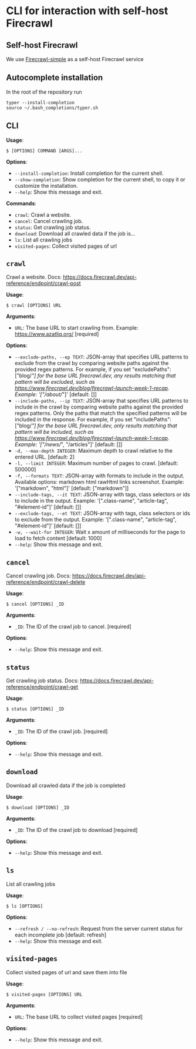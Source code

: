 # CLI for interaction with self-host Firecrawl

## Self-host Firecrawl 
We use [Firecrawl-simple](https://github.com/devflowinc/firecrawl-simple) as a self-host Firecrawl service

## Autocomplete installation
In the root of the repository run
```console
typer --install-completion
source ~/.bash_completions/typer.sh
```

## CLI

**Usage**:

```console
$ [OPTIONS] COMMAND [ARGS]...
```

**Options**:

* `--install-completion`: Install completion for the current shell.
* `--show-completion`: Show completion for the current shell, to copy it or customize the installation.
* `--help`: Show this message and exit.

**Commands**:

* `crawl`: Crawl a website.
* `cancel`: Cancel crawling job.
* `status`: Get crawling job status.
* `download`: Download all crawled data if the job is...
* `ls`: List all crawling jobs
* `visited-pages`: Collect visited pages of url

## `crawl`

Crawl a website.
Docs: https://docs.firecrawl.dev/api-reference/endpoint/crawl-post

**Usage**:

```console
$ crawl [OPTIONS] URL
```

**Arguments**:

* `URL`: The base URL to start crawling from. Example: https://www.azatliq.org/  [required]

**Options**:

* `--exclude-paths, --ep TEXT`: JSON-array that specifies URL patterns to exclude from the crawl by comparing website paths against the provided regex patterns. For example, if you set &quot;excludePaths&quot;: [&quot;blog/*&quot;] for the base URL firecrawl.dev, any results matching that pattern will be excluded, such as https://www.firecrawl.dev/blog/firecrawl-launch-week-1-recap. Example: &#x27;[&quot;/about/*&quot;]&#x27;  [default: []]
* `--include-paths, --ip TEXT`: JSON-array that specifies URL patterns to include in the crawl by comparing website paths against the provided regex patterns. Only the paths that match the specified patterns will be included in the response. For example, if you set &quot;includePaths&quot;: [&quot;blog/*&quot;] for the base URL firecrawl.dev, only results matching that pattern will be included, such as https://www.firecrawl.dev/blog/firecrawl-launch-week-1-recap. Example: &#x27;[&quot;/news/*&quot;, &quot;/articles&quot;]&#x27;  [default: []]
* `-d, --max-depth INTEGER`: Maximum depth to crawl relative to the entered URL.  [default: 2]
* `-l, --limit INTEGER`: Maximum number of pages to crawl.  [default: 500000]
* `-f, --formats TEXT`: JSON-array with formats to include in the output. Available options: markdown html rawHtml links screenshot. Example: &#x27;[&quot;markdown&quot;, &quot;html&quot;]&#x27;  [default: [&quot;markdown&quot;]]
* `--include-tags, --it TEXT`: JSON-array with tags, class selectors or ids to include in the output. Example: &#x27;[&quot;.class-name&quot;, &quot;article-tag&quot;, &quot;#element-id&quot;]&#x27;  [default: []]
* `--exclude-tags, --et TEXT`: JSON-array with tags, class selectors or ids to exclude from the output. Example: &#x27;[&quot;.class-name&quot;, &quot;article-tag&quot;, &quot;#element-id&quot;]&#x27;  [default: []]
* `-w, --wait-for INTEGER`: Wait x amount of milliseconds for the page to load to fetch content  [default: 1000]
* `--help`: Show this message and exit.

## `cancel`

Cancel crawling job.
Docs: https://docs.firecrawl.dev/api-reference/endpoint/crawl-delete

**Usage**:

```console
$ cancel [OPTIONS] _ID
```

**Arguments**:

* `_ID`: The ID of the crawl job to cancel.  [required]

**Options**:

* `--help`: Show this message and exit.

## `status`

Get crawling job status.
Docs: https://docs.firecrawl.dev/api-reference/endpoint/crawl-get

**Usage**:

```console
$ status [OPTIONS] _ID
```

**Arguments**:

* `_ID`: The ID of the crawl job.  [required]

**Options**:

* `--help`: Show this message and exit.

## `download`

Download all crawled data if the job is completed

**Usage**:

```console
$ download [OPTIONS] _ID
```

**Arguments**:

* `_ID`: The ID of the crawl job to download  [required]

**Options**:

* `--help`: Show this message and exit.

## `ls`

List all crawling jobs

**Usage**:

```console
$ ls [OPTIONS]
```

**Options**:

* `--refresh / --no-refresh`: Request from the server current status for each incomplete job  [default: refresh]
* `--help`: Show this message and exit.

## `visited-pages`

Collect visited pages of url and save them into file

**Usage**:

```console
$ visited-pages [OPTIONS] URL
```

**Arguments**:

* `URL`: The base URL to collect visited pages  [required]

**Options**:

* `--help`: Show this message and exit.
